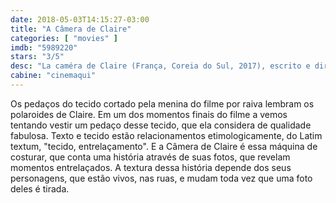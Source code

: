 ```yaml
---
date: 2018-05-03T14:15:27-03:00
title: "A Câmera de Claire"
categories: [ "movies" ]
imdb: "5989220"
stars: "3/5"
desc: "La caméra de Claire (França, Coreia do Sul, 2017), escrito e dirigido por Sang-soo Hong, com Isabelle Huppert, Min-hee Kim, Mi-hee Chang."
cabine: "cinemaqui"
---
```

Os pedaços do tecido cortado pela menina do filme por raiva lembram os polaroides de Claire. Em um dos momentos finais do filme a vemos tentando vestir um pedaço desse tecido, que ela considera de qualidade fabulosa. Texto e tecido estão relacionamentos etimologicamente, do Latim textum, "tecido, entrelaçamento". E a Câmera de Claire é essa máquina de costurar, que conta uma história através de suas fotos, que revelam momentos entrelaçados. A textura dessa história depende dos seus personagens, que estão vivos, nas ruas, e mudam toda vez que uma foto deles é tirada.
